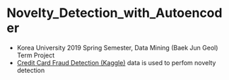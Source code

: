 # Novelty_Detection_with_Autoencoder

- Korea University 2019 Spring Semester, Data Mining (Baek Jun Geol) Term Project
- [Credit Card Fraud Detection (Kaggle)](https://www.kaggle.com/mlg-ulb/creditcardfraud/version/3) data is used to perfom novelty detection
